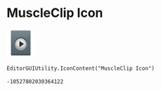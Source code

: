# MuscleClip Icon
![](/img/MuscleClip%20Icon.png)

``` CSharp
EditorGUIUtility.IconContent("MuscleClip Icon")
```
```
-10527802030364122
```

